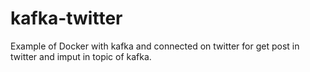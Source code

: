 # kafka-twitter
Example of Docker with kafka and connected on twitter for get post in twitter and imput in topic of kafka.
